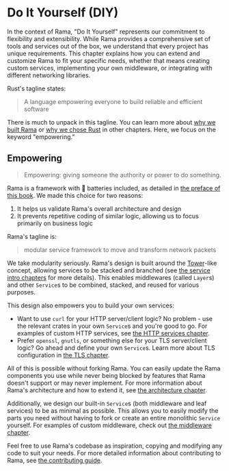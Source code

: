# Do It Yourself (DIY)

In the context of Rama, "Do It Yourself" represents our commitment to flexibility and extensibility. While Rama provides a comprehensive set of tools and services out of the box, we understand that every project has unique requirements. This chapter explains how you can extend and customize Rama to fit your specific needs, whether that means creating custom services, implementing your own middleware, or integrating with different networking libraries.

Rust's tagline states:

> A language empowering everyone to build reliable and efficient software

There is much to unpack in this tagline. You can learn more about [why we built Rama](./why_rama.md) or [why we chose Rust](./rust.md) in other chapters. Here, we focus on the keyword "empowering."

## Empowering

> Empowering: giving someone the authority or power to do something.

Rama is a framework with 🔋 batteries included, as detailed in [the preface of this book](./preface.md). We made this choice for two reasons:

1. It helps us validate Rama's overall architecture and design
2. It prevents repetitive coding of similar logic, allowing us to focus primarily on business logic

Rama's tagline is:

> modular service framework to move and transform network packets

We take modularity seriously. Rama's design is built around the [Tower](https://github.com/tower-rs/tower)-like concept, allowing services to be stacked and branched (see [the service intro chapters](./intro/services_all_the_way_down.md) for more details). This enables middlewares (called `Layer`s) and other `Service`s to be combined, stacked, and reused for various purposes.

This design also empowers you to build your own services:

- Want to use `curl` for your HTTP server/client logic? No problem - use the relevant crates in your own `Service`s and you're good to go. For examples of custom HTTP services, see [the HTTP services chapter](./services/http.md).
- Prefer `openssl`, `gnutls`, or something else for your TLS server/client logic? Go ahead and define your own `Service`s. Learn more about TLS configuration in [the TLS chapter](./services/tls.md).

All of this is possible without forking Rama. You can easily update the Rama components you use while never being blocked by features that Rama doesn't support or may never implement. For more information about Rama's architecture and how to extend it, see [the architecture chapter](./architecture.md).

Additionally, we design our built-in `Service`s (both middleware and leaf services) to be as minimal as possible. This allows you to easily modify the parts you need without having to fork or create an entire monolithic `Service` yourself. For examples of custom middleware, check out [the middleware chapter](./middleware.md).

Feel free to use Rama's codebase as inspiration, copying and modifying any code to suit your needs. For more detailed information about contributing to Rama, see [the contributing guide](../CONTRIBUTING.md).
